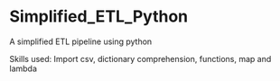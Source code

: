 # Simplified_ETL_Python
A simplified ETL pipeline using python  

Skills used: Import csv, dictionary comprehension, functions, map and lambda
